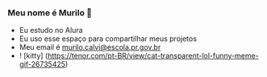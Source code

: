 ### Meu nome é Murilo 💙 
- Eu estudo no Alura
- Eu uso esse espaço para compartilhar meus projetos
- Meu email é murilo.calvi@escola.pr.gov.br
- ! [kitty] (https://tenor.com/pt-BR/view/cat-transparent-lol-funny-meme-gif-26735425)
